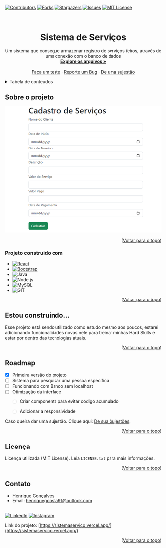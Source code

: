 
<!-- Improved compatibility of back to top link: See: https://github.com/othneildrew/Best-README-Template/pull/73 -->
<a name="readme-top"></a>
<!--
*** Thanks for checking out the Best-README-Template. If you have a suggestion
*** that would make this better, please fork the repo and create a pull request
*** or simply open an issue with the tag "enhancement".
*** Don't forget to give the project a star!
*** Thanks again! Now go create something AMAZING! :D
-->



<!-- PROJECT SHIELDS -->
<!--
*** I'm using markdown "reference style" links for readability.
*** Reference links are enclosed in brackets [ ] instead of parentheses ( ).
*** See the bottom of this document for the declaration of the reference variables
*** for contributors-url, forks-url, etc. This is an optional, concise syntax you may use.
*** https://www.markdownguide.org/basic-syntax/#reference-style-links
-->
[![Contributors][contributors-shield]][contributors-url]
[![Forks][forks-shield]][forks-url]
[![Stargazers][stars-shield]][stars-url]
[![Issues][issues-shield]][issues-url]
[![MIT License][license-shield]][license-url]



<!-- PROJECT LOGO -->
<br />
<div align="center">

<h1 align="center">Sistema de Serviços</h1>

  <p align="center">
    Um sistema que consegue armazenar registro de serviços feitos, através de uma conexão com o banco de dados
    <br />
    <a href="https://github.com/Henriquegcosta/Sistemaservico"><strong>Explore os arquivos »</strong></a>
    <br />
    <br />
    <a href="https://sistemaservico.vercel.app/">Faça um teste</a>
    ·
    <a href="https://github.com/Henriquegcosta/Sistemaservico/issues">Reporte um Bug</a>
    ·
    <a href="https://github.com/Henriquegcosta/Sistemaservico/issues">De uma sujestão</a>
  </p>
</div>



<!-- TABLE OF CONTENTS -->
<details>
  <summary>Tabela de conteudos</summary>
  <ol>
    <li>
      <a href="#sobre-o-projeto">Sobre o projeto</a>
      <ul>
        <li><a href="#projeto-construido-com">Feito com...</a></li>
      </ul>
    </li>
    <li>
      <a href="#estou-construindo">Estou construindo...</a>
    </li>
    <li><a href="#roadmap">Roadmap</a></li>
    <li><a href="#license">Licença</a></li>
    <li><a href="#contato">Contatp</a></li>
  </ol>
</details>



<!-- ABOUT THE PROJECT -->
## Sobre o projeto

<img src="Imagem.png" width="800" heigth="700">



<p align="right">(<a href="#readme-top">Voltar para o topo</a>)</p>



### Projeto construido com

* [![React][React.js]][React-url]
* [![Bootstrap][Bootstrap.com]][Bootstrap-url]
* ![Java](https://img.shields.io/badge/Java-ED8B00?style=for-the-badge&logo=java&logoColor=white)
* ![Node.js](https://img.shields.io/badge/Node.js-43853D?style=for-the-badge&logo=node.js&logoColor=white)
* ![MySQL](https://img.shields.io/badge/MySQL-00000F?style=for-the-badge&logo=mysql&logoColor=white)
* ![GIT](https://img.shields.io/badge/Git-E34F26?style=for-the-badge&logo=git&logoColor=white)


<p align="right">(<a href="#readme-top">Voltar para o topo</a>)</p>




<!-- USAGE EXAMPLES -->
## Estou construindo...

Esse projeto está sendo utilizado como estudo mesmo aos poucos, estarei adicionando funcionalidades novas nele para treinar minhas Hard Skills e estar por dentro das tecnologias atuais.


<p align="right">(<a href="#readme-top">Voltar para o topo</a>)</p>



<!-- ROADMAP -->
## Roadmap

- [X] Primeira versão do projeto
- [ ] Sistema para pesquisar uma pessoa especifica
- [ ] Funcionando com Banco sem localhost
- [ ] Otimização da interface
    - [ ] Criar components para evitar codigo acumulado
    - [ ] Adicionar a responsividade


Caso queira dar uma sujestão. Clique aqui: [De sua Sujestões](https://github.com/Henriquegcosta/Sistemaservico/issues).

<p align="right">(<a href="#readme-top">Voltar para o topo</a>)</p>




<!-- LICENSE -->
## Licença

Licença utilizada (MIT License). Leia `LICENSE.txt` para mais informações.

<p align="right">(<a href="#readme-top">Voltar para o topo</a>)</p>



<!-- CONTACT -->
## Contato

- Henrique Gonçalves
- Email: henriquegcosta91@outlook.com
<br><br>

[![LinkedIn][linkedin-shield]][linkedin-url]
[![Instagram][instagram-shield]][instagram-url]


Link do projeto: [https://sistemaservico.vercel.app/](https://sistemaservico.vercel.app/)

<p align="right">(<a href="#readme-top">Voltar para o topo</a>)</p>





<!-- MARKDOWN LINKS & IMAGES -->
<!-- https://www.markdownguide.org/basic-syntax/#reference-style-links -->
[contributors-shield]: https://img.shields.io/github/contributors/github_username/repo_name.svg?style=for-the-badge
[contributors-url]: https://github.com/Henriquegcosta/Sistemaservico/graphs/contributors
[forks-shield]: https://img.shields.io/github/forks/Henriquegcosta/Sistemaservico.svg?style=for-the-badge
[forks-url]: https://github.com/Henriquegcosta/Sistemaservico/network/members
[stars-shield]: https://img.shields.io/github/stars/Henriquegcosta/Sistemaservico.svg?style=for-the-badge
[stars-url]: https://github.com/Henriquegcosta/Sistemaservico/stargazers
[issues-shield]: https://img.shields.io/github/issues/Henriquegcosta/Sistemaservico.svg?style=for-the-badge
[issues-url]: https://github.com/Henriquegcosta/Sistemaservico/issues
[license-shield]: https://img.shields.io/github/license/Henriquegcosta/Sistemaservico.svg?style=for-the-badge
[license-url]: https://github.com/Henriquegcosta/Sistemaservico/blob/master/LICENSE.txt
[instagram-shield]: https://img.shields.io/badge/Instagram-E4405F?style=for-the-badge&logo=instagram&logoColor=white
[instagram-url]: https://www.instagram.com/heriquegc/
[linkedin-shield]: https://img.shields.io/badge/-LinkedIn-black.svg?style=for-the-badge&logo=linkedin&colorB=555
[linkedin-url]: https://www.linkedin.com/in/henriquegcosta/
[product-screenshot]: images/screenshot.png
[React.js]: https://img.shields.io/badge/React-20232A?style=for-the-badge&logo=react&logoColor=61DAFB
[React-url]: reactjs.org 
[Bootstrap.com]: https://img.shields.io/badge/Bootstrap-563D7C?style=for-the-badge&logo=bootstrap&logoColor=white
[Bootstrap-url]: https://getbootstrap.com/

